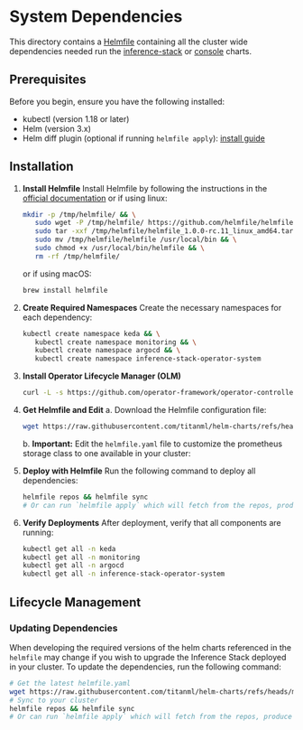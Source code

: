 # System Dependencies

This directory contains a [Helmfile](https://helmfile.readthedocs.io/en/latest/) containing all the cluster wide dependencies needed run the [inference-stack](../charts/inference-stack/) or [console](../charts/console/) charts.

## Prerequisites

Before you begin, ensure you have the following installed:

- kubectl (version 1.18 or later)
- Helm (version 3.x)
- Helm diff plugin (optional if running `helmfile apply`): [install guide](https://github.com/databus23/helm-diff?tab=readme-ov-file#install)

## Installation

1. **Install Helmfile**
   Install Helmfile by following the instructions in the [official documentation](https://helmfile.readthedocs.io/en/latest/#installation) or if using linux:

   ```bash
   mkdir -p /tmp/helmfile/ && \
      sudo wget -P /tmp/helmfile/ https://github.com/helmfile/helmfile/releases/download/v1.0.0-rc.11/helmfile_1.0.0-rc.11_linux_amd64.tar.gz && \ 
      sudo tar -xxf /tmp/helmfile/helmfile_1.0.0-rc.11_linux_amd64.tar.gz -C /tmp/helmfile/ && \
      sudo mv /tmp/helmfile/helmfile /usr/local/bin && \
      sudo chmod +x /usr/local/bin/helmfile && \
      rm -rf /tmp/helmfile/
   ```

   or if using macOS:

   ```bash
   brew install helmfile
   ```

2. **Create Required Namespaces**
   Create the necessary namespaces for each dependency:

   ```bash
   kubectl create namespace keda && \
      kubectl create namespace monitoring && \
      kubectl create namespace argocd && \
      kubectl create namespace inference-stack-operator-system
   ```

3. **Install Operator Lifecycle Manager (OLM)**

   ```bash
   curl -L -s https://github.com/operator-framework/operator-controller/releases/latest/download/install.sh | bash -s
   ```

4. **Get Helmfile and Edit**
   a. Download the Helmfile configuration file:

   ```bash
   wget https://raw.githubusercontent.com/titanml/helm-charts/refs/heads/main/system/helmfile.yaml
   ```

   b. **Important:** Edit the `helmfile.yaml` file to customize the prometheus storage class to one available in your cluster:

5. **Deploy with Helmfile**
   Run the following command to deploy all dependencies:

   ```bash
   helmfile repos && helmfile sync
   # Or can run `helmfile apply` which will fetch from the repos, produce a diff and then sync.
   ```

6. **Verify Deployments**
   After deployment, verify that all components are running:

   ```bash
   kubectl get all -n keda
   kubectl get all -n monitoring
   kubectl get all -n argocd
   kubectl get all -n inference-stack-operator-system
   ```

## Lifecycle Management

### Updating Dependencies

When developing the required versions of the helm charts referenced in the `helmfile` may change if you wish to upgrade the Inference Stack deployed in your cluster. To update the dependencies, run the following command:

```bash
# Get the latest helmfile.yaml
wget https://raw.githubusercontent.com/titanml/helm-charts/refs/heads/main/system/helmfile.yaml
# Sync to your cluster
helmfile repos && helmfile sync
# Or can run `helmfile apply` which will fetch from the repos, produce a diff and then sync.
```
